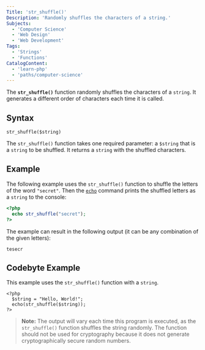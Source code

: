 ```yaml
---
Title: 'str_shuffle()'
Description: 'Randomly shuffles the characters of a string.'
Subjects:
  - 'Computer Science'
  - 'Web Design'
  - 'Web Development'
Tags:
  - 'Strings'
  - 'Functions'
CatalogContent:
  - 'learn-php'
  - 'paths/computer-science'
---
```


The **`str_shuffle()`** function randomly shuffles the characters of a `string`. It generates a different order of characters each time it is called.

## Syntax

```pseudo
str_shuffle($string)
```

The `str_shuffle()` function takes one required parameter: a `$string` that is a `string` to be shuffled. It returns a `string` with the shuffled characters.

## Example

The following example uses the `str_shuffle()` function to shuffle the letters of the word `"secret"`. Then the [`echo`](https://www.codecademy.com/resources/docs/php/string-functions/echo) command prints the shuffled letters as a `string` to the console:

```php
<?php
  echo str_shuffle("secret");
?>
```

The example can result in the following output (it can be any combination of the given letters):

```shell
tesecr
```

## Codebyte Example

This example uses the `str_shuffle()` function with a `string`.

```codebyte/php
<?php
  $string = "Hello, World!";
  echo(str_shuffle($string));
?>
```

> **Note:** The output will vary each time this program is executed, as the `str_shuffle()` function shuffles the string randomly.
> The function should not be used for cryptography because it does not generate cryptographically secure random numbers.
